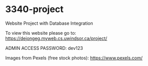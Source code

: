 # 3340-project
Website Project with Database Integration

To view this website please go to: https://dejongeg.myweb.cs.uwindsor.ca/project/

ADMIN ACCESS PASSWORD: dev123

Images from Pexels (free stock photos): https://www.pexels.com/
